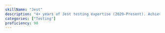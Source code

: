 ```yaml
---
skillName: "Jest"
description: "4+ years of Jest testing expertise (2020-Present). Achieved 90%+ test coverage at Restoration Hardware, comprehensive testing strategies reducing production bugs by 65%."
categories: ["Testing"]
proficiency: 90
---
```

